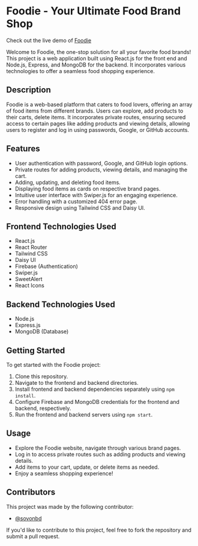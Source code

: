 # Foodie - Your Ultimate Food Brand Shop

Check out the live demo of [Foodie](https://foodie-daa6d.web.app/)

Welcome to Foodie, the one-stop solution for all your favorite food brands! This project is a web application built using React.js for the front end and Node.js, Express, and MongoDB for the backend. It incorporates various technologies to offer a seamless food shopping experience.

## Description

Foodie is a web-based platform that caters to food lovers, offering an array of food items from different brands. Users can explore, add products to their carts, delete items. It incorporates private routes, ensuring secured access to certain pages like adding products and viewing details, allowing users to register and log in using passwords, Google, or GitHub accounts.

## Features

- User authentication with password, Google, and GitHub login options.
- Private routes for adding products, viewing details, and managing the cart.
- Adding, updating, and deleting food items.
- Displaying food items as cards on respective brand pages.
- Intuitive user interface with Swiper.js for an engaging experience.
- Error handling with a customized 404 error page.
- Responsive design using Tailwind CSS and Daisy UI.

## Frontend Technologies Used

- React.js
- React Router
- Tailwind CSS
- Daisy UI
- Firebase (Authentication)
- Swiper.js
- SweetAlert
- React Icons

## Backend Technologies Used

- Node.js
- Express.js
- MongoDB (Database)

## Getting Started

To get started with the Foodie project:

1. Clone this repository.
2. Navigate to the frontend and backend directories.
3. Install frontend and backend dependencies separately using `npm install`.
4. Configure Firebase and MongoDB credentials for the frontend and backend, respectively.
5. Run the frontend and backend servers using `npm start`.

## Usage

- Explore the Foodie website, navigate through various brand pages.
- Log in to access private routes such as adding products and viewing details.
- Add items to your cart, update, or delete items as needed.
- Enjoy a seamless shopping experience!

## Contributors

This project was made by the following contributor:
- [@sovonbd](https://github.com/sovonbd)

If you'd like to contribute to this project, feel free to fork the repository and submit a pull request.
